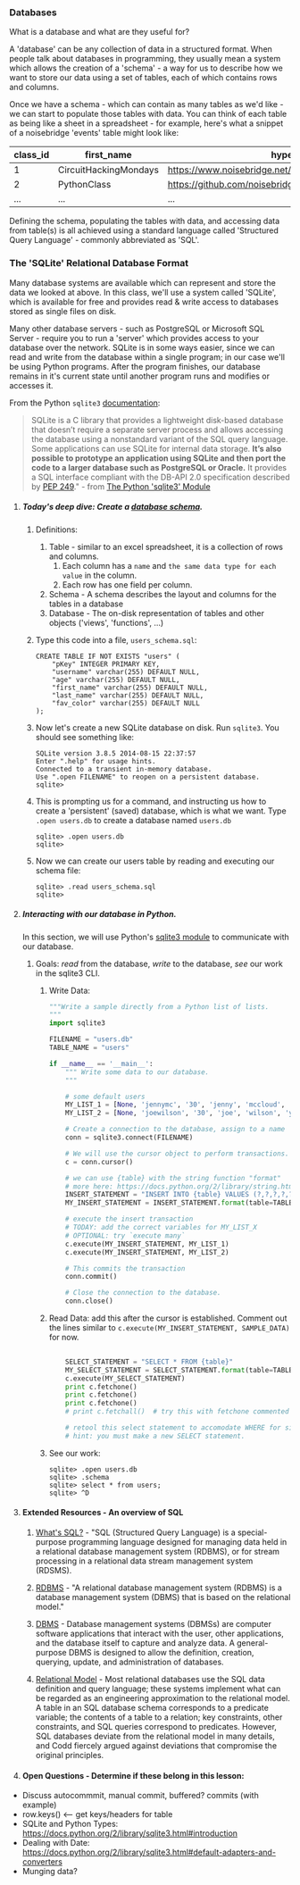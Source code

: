 ### Databases ###

What is a database and what are they useful for?

A 'database' can be any collection of data in a structured format.  When people talk about databases in programming, they usually mean a system which allows the creation of a 'schema' - a way for us to describe how we want to store our data using a set of tables, each of which contains rows and columns.

Once we have a schema - which can contain as many tables as we'd like - we can start to populate those tables with data.  You can think of each table as being like a sheet in a spreadsheet - for example, here's what a snippet of a noisebridge 'events' table might look like:


| class_id | first_name | hyperlink |
| ------- | ------------ | ----- |
| 1 | CircuitHackingMondays | https://www.noisebridge.net/wiki/Circuit_Hacking_Monday |
| 2 | PythonClass | https://github.com/noisebridge/PythonClass |
| ... | ... | ... |

Defining the schema, populating the tables with data, and accessing data from table(s) is all achieved using a standard language called 'Structured Query Language' - commonly abbreviated as 'SQL'.


### The 'SQLite' Relational Database Format

Many database systems are available which can represent and store the data we looked at above.  In this class, we'll use a system called 'SQLite', which is available for free and provides read & write access to databases stored as single files on disk.

Many other database servers - such as PostgreSQL or Microsoft SQL Server - require you to run a 'server' which provides access to your database over the network.  SQLite is in some ways easier, since we can read and write from the database within a single program; in our case we'll be using Python programs.  After the program finishes, our database remains in it's current state until another program runs and modifies or accesses it.

From the Python `sqlite3` [documentation](https://docs.python.org/2/library/sqlite3.html):

>SQLite is a C library that provides a lightweight disk-based database that doesn’t require a separate server process and allows accessing the database using a nonstandard variant of the SQL query language. Some applications can use SQLite for internal data storage. **It’s also possible to prototype an application using SQLite and then port the code to a larger database such as PostgreSQL or Oracle.** It provides a SQL interface compliant with the DB-API 2.0 specification described by [PEP 249](http://www.python.org/dev/peps/pep-0249)." - from [The Python 'sqlite3' Module](https://docs.python.org/2/library/sqlite3.html)



1. ##### Today's deep dive: Create a [database schema](https://www.sqlite.org/lang.html).

    1. Definitions:
        1. Table - similar to an excel spreadsheet, it is a collection of rows and columns.
            1. Each column has a `name` and `the same data type for each value` in the column.
            2. Each row has one field per column.
        2. Schema - A schema describes the layout and columns for the tables in a database
        3. Database - The on-disk representation of tables and other objects ('views', 'functions', ...)
    2. Type this code into a file, `users_schema.sql`:

        ```
        CREATE TABLE IF NOT EXISTS "users" ( 
            "pKey" INTEGER PRIMARY KEY,
            "username" varchar(255) DEFAULT NULL, 
            "age" varchar(255) DEFAULT NULL,
            "first_name" varchar(255) DEFAULT NULL,
            "last_name" varchar(255) DEFAULT NULL,
            "fav_color" varchar(255) DEFAULT NULL
        );
        ```
    3. Now let's create a new SQLite database on disk.  Run `sqlite3`.  You should see something like:
        ```
        SQLite version 3.8.5 2014-08-15 22:37:57
        Enter ".help" for usage hints.
        Connected to a transient in-memory database.
        Use ".open FILENAME" to reopen on a persistent database.
        sqlite>
        ```
    4.
        This is prompting us for a command, and instructing us how to create a 'persistent' (saved) database, which is what we want.  Type `.open users.db` to create a database named `users.db`
        ```
        sqlite> .open users.db
        sqlite>
        ```
        
    5. Now we can create our users table by reading and executing our schema file:

        ```
        sqlite> .read users_schema.sql
        sqlite>
        ```
    

2. ##### Interacting with our database in Python.

    In this section, we will use Python's [sqlite3 module](https://docs.python.org/2/library/sqlite3.html) to communicate with our database.
    
    1. Goals: *read* from the database, *write* to the database, *see* our work in the sqlite3 CLI.

        1. Write Data:
            ```python
            """Write a sample directly from a Python list of lists.
            """
            import sqlite3

            FILENAME = "users.db"
            TABLE_NAME = "users"

            if __name__ == '__main__':
                """ Write some data to our database.
                """

                # some default users
                MY_LIST_1 = [None, 'jennymc', '30', 'jenny', 'mccloud', 'blue']
                MY_LIST_2 = [None, 'joewilson', '30', 'joe', 'wilson', 'yellow']

                # Create a connection to the database, assign to a name
                conn = sqlite3.connect(FILENAME)

                # We will use the cursor object to perform transactions.
                c = conn.cursor()

                # we can use {table} with the string function "format"
                # more here: https://docs.python.org/2/library/string.html#format-string-syntax
                INSERT_STATEMENT = "INSERT INTO {table} VALUES (?,?,?,?,?,?)"
                MY_INSERT_STATEMENT = INSERT_STATEMENT.format(table=TABLE_NAME)

                # execute the insert transaction 
                # TODAY: add the correct variables for MY_LIST_X
                # OPTIONAL: try `execute many`
                c.execute(MY_INSERT_STATEMENT, MY_LIST_1)
                c.execute(MY_INSERT_STATEMENT, MY_LIST_2)

                # This commits the transaction
                conn.commit()

                # Close the connection to the database.
                conn.close()
            ```


        2. Read Data: add this after the cursor is established. Comment out the lines similar to `c.execute(MY_INSERT_STATEMENT, SAMPLE_DATA)` for now.
            ```python
                
                SELECT_STATEMENT = "SELECT * FROM {table}"
                MY_SELECT_STATEMENT = SELECT_STATEMENT.format(table=TABLE_NAME)
                c.execute(MY_SELECT_STATEMENT)
                print c.fetchone()
                print c.fetchone()
                print c.fetchone()
                # print c.fetchall()  # try this with fetchone commented out.

                # retool this select statement to accomodate WHERE for sides < 4
                # hint: you must make a new SELECT statement.
            ```

        3. See our work:
            ```
            sqlite> .open users.db
            sqlite> .schema
            sqlite> select * from users;
            sqlite> ^D
            ```

3. #### Extended Resources - An overview of SQL
    1. [What's SQL?](http://en.wikipedia.org/wiki/SQL) - "SQL (Structured Query Language) is a special-purpose programming language designed for managing data held in a relational database management system (RDBMS), or for stream processing in a relational data stream management system (RDSMS).
    2. [RDBMS](http://en.wikipedia.org/wiki/Relational_database_management_system) - "A relational database management system (RDBMS) is a database management system (DBMS) that is based on the relational model."

    3. [DBMS](http://en.wikipedia.org/wiki/Database) - Database management systems (DBMSs) are computer software applications that interact with the user, other applications, and the database itself to capture and analyze data. A general-purpose DBMS is designed to allow the definition, creation, querying, update, and administration of databases.
    4. [Relational Model](http://en.wikipedia.org/wiki/Relational_model) - Most relational databases use the SQL data definition and query language; these systems implement what can be regarded as an engineering approximation to the relational model. A table in an SQL database schema corresponds to a predicate variable; the contents of a table to a relation; key constraints, other constraints, and SQL queries correspond to predicates. However, SQL databases deviate from the relational model in many details, and Codd fiercely argued against deviations that compromise the original principles.



4. #### Open Questions - Determine if these belong in this lesson:
* Discuss autocommmit, manual commit, buffered? commits (with example)
* row.keys() <-- get keys/headers for table
* SQLite and Python Types: https://docs.python.org/2/library/sqlite3.html#introduction
* Dealing with Date: https://docs.python.org/2/library/sqlite3.html#default-adapters-and-converters
* Munging data?
